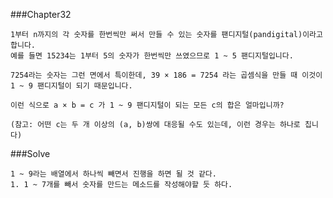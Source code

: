 ###Chapter32

    1부터 n까지의 각 숫자를 한번씩만 써서 만들 수 있는 숫자를 팬디지털(pandigital)이라고 합니다.
    예를 들면 15234는 1부터 5의 숫자가 한번씩만 쓰였으므로 1 ~ 5 팬디지털입니다.

    7254라는 숫자는 그런 면에서 특이한데, 39 × 186 = 7254 라는 곱셈식을 만들 때 이것이 1 ~ 9 팬디지털이 되기 때문입니다.

    이런 식으로 a × b = c 가 1 ~ 9 팬디지털이 되는 모든 c의 합은 얼마입니까?

    (참고: 어떤 c는 두 개 이상의 (a, b)쌍에 대응될 수도 있는데, 이런 경우는 하나로 칩니다)


###Solve

    1 ~ 9라는 배열에서 하나씩 빼면서 진행을 하면 될 것 같다.
    1. 1 ~ 7개를 빼서 숫자를 만드는 메소드를 작성해야할 듯 하다.